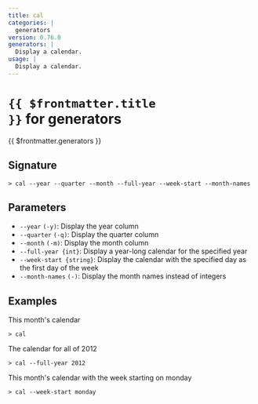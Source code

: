 ```yaml
---
title: cal
categories: |
  generators
version: 0.76.0
generators: |
  Display a calendar.
usage: |
  Display a calendar.
---
```


# <code>{{ $frontmatter.title }}</code> for generators

<div class='command-title'>{{ $frontmatter.generators }}</div>

## Signature

```> cal --year --quarter --month --full-year --week-start --month-names```

## Parameters

 -  `--year` `(-y)`: Display the year column
 -  `--quarter` `(-q)`: Display the quarter column
 -  `--month` `(-m)`: Display the month column
 -  `--full-year {int}`: Display a year-long calendar for the specified year
 -  `--week-start {string}`: Display the calendar with the specified day as the first day of the week
 -  `--month-names` `(-)`: Display the month names instead of integers

## Examples

This month's calendar
```shell
> cal
```

The calendar for all of 2012
```shell
> cal --full-year 2012
```

This month's calendar with the week starting on monday
```shell
> cal --week-start monday
```
